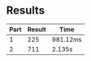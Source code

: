 # Results

| Part | Result | Time |
| --- | --- | --- |
| 1 | 225 | 981.12ms |
| 2 | 711 | 2.135s |

